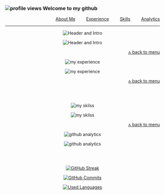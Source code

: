 <a name="skills" id="menu"></a>

### ![profile views](https://komarev.com/ghpvc/?username=gw-rodrigues&color=blue&label=VIEWS&style=flat-square) Welcome to my github

<p align="right">
  <a href="#info">About Me</a> &nbsp; &nbsp; &nbsp; &nbsp; <a href="#experience">Experience</a> &nbsp; &nbsp; &nbsp; &nbsp; <a href="#skills">Skills</a> &nbsp; &nbsp; &nbsp; &nbsp; <a href="#analytics">Analytics</a>
</p>

- - - 

<div align="center">

 <a name="info" id="info"></a>

 ![Header and Intro](https://gist.githubusercontent.com/gw-rodrigues/0859ac6cb710cfec9571ecff940e8c81/raw/64c7018398b67445ff414c9c5ce024cd359f518e/header_intro.svg#gh-dark-mode-only)
   
 ![Header and Intro](https://gist.githubusercontent.com/gw-rodrigues/ca5e63ef56048196e341b7c06a700b54/raw/8ddd880cce42b069e8e7ed0eece071bd5631ecb1/header_intro-light.svg#gh-light-mode-only)


  <a name="experience" id="experience"></a>
  <div align="right"> 

  [🔝 back to menu](#menu)
  </div>
  
  ![my experience](https://gist.githubusercontent.com/gw-rodrigues/0859ac6cb710cfec9571ecff940e8c81/raw/64c7018398b67445ff414c9c5ce024cd359f518e/experience.svg#gh-dark-mode-only)
    
  ![my experience](https://gist.githubusercontent.com/gw-rodrigues/ca5e63ef56048196e341b7c06a700b54/raw/8ddd880cce42b069e8e7ed0eece071bd5631ecb1/experience-light.svg#gh-light-mode-only)
    

  <div align="right">
    <a name="skills" id="skills"></a>

  [🔝 back to menu](#menu)
  </div>
  <br/><br/>
  
  ![my skilss](https://gist.githubusercontent.com/gw-rodrigues/0859ac6cb710cfec9571ecff940e8c81/raw/64c7018398b67445ff414c9c5ce024cd359f518e/skills.svg#gh-dark-mode-only)
    
  ![my skilss](https://gist.githubusercontent.com/gw-rodrigues/ca5e63ef56048196e341b7c06a700b54/raw/8ddd880cce42b069e8e7ed0eece071bd5631ecb1/skills-light.svg#gh-light-mode-only)
  

  <div align="right">
    <a name="analytics" id="analytics"></a>

  [🔝 back to menu](#menu)
  </div>

  ![github analytics](https://gist.githubusercontent.com/gw-rodrigues/0859ac6cb710cfec9571ecff940e8c81/raw/64c7018398b67445ff414c9c5ce024cd359f518e/analytics.svg#gh-dark-mode-only)
    
  ![github analytics](https://gist.githubusercontent.com/gw-rodrigues/ca5e63ef56048196e341b7c06a700b54/raw/8ddd880cce42b069e8e7ed0eece071bd5631ecb1/analytics-light.svg#gh-light-mode-only)
  
  <br/><br/>
  
  <div align="center">
  
  [![GitHub Streak](https://github-readme-streak-stats.herokuapp.com?user=gw-rodrigues&theme=tokyonight&hide_border=true&date_format=M%20j%5B%2C%20Y%5D&ring=DD6A36&fire=DD6A36&currStreakNum=FFE731&currStreakLabel=FFE731)](https://github.com/gw-rodrigues?tab=repositories)
    
  </div>
  
  <div align="center">
  
  [![GitHub Commits](https://github-readme-stats.vercel.app/api?username=gw-rodrigues&show_icons=true&hide_border=true&hide_title=true&include_all_commits=true&count_private=true&theme=tokyonight)](https://github.com/gw-rodrigues?tab=repositories)
  
  </div>
  
  <div align="center">
  
  [![Used Languages](https://github-readme-stats.vercel.app/api/top-langs/?username=gw-rodrigues&hide_title=true&hide_border=true&theme=tokyonight&layout=compact)](https://github.com/gw-rodrigues?tab=repositories)

  </div>
  
  <br/><br/>
  
</div>
